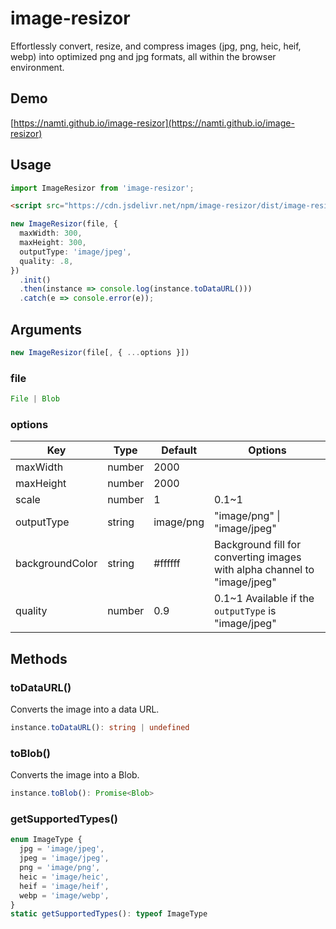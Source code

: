 # image-resizor

Effortlessly convert, resize, and compress images (jpg, png, heic, heif, webp) into optimized png and jpg formats, all within the browser environment.

## Demo

[https://namti.github.io/image-resizor](https://namti.github.io/image-resizor)


## Usage

```typescript
import ImageResizor from 'image-resizor';
```
```html
<script src="https://cdn.jsdelivr.net/npm/image-resizor/dist/image-resizor.iife.js"></script>
```

```typescript
new ImageResizor(file, {
  maxWidth: 300,
  maxHeight: 300,
  outputType: 'image/jpeg',
  quality: .8,
})
  .init()
  .then(instance => console.log(instance.toDataURL()))
  .catch(e => console.error(e));
```


## Arguments

```typescript
new ImageResizor(file[, { ...options }])
```

### file

```typescript
File | Blob
```


### options

| Key | Type | Default | Options |
| --- | --- | --- | --- |
| maxWidth | number | 2000 | |
| maxHeight | number | 2000 | |
| scale | number | 1 | 0.1~1 |
| outputType | string | image/png | "image/png" \| "image/jpeg" |
| backgroundColor | string | #ffffff | Background fill for converting images with alpha channel to "image/jpeg" |
| quality | number | 0.9 | 0.1~1 Available if the `outputType` is "image/jpeg" |



## Methods

### toDataURL()
Converts the image into a data URL.

```typescript
instance.toDataURL(): string | undefined
```

### toBlob()
Converts the image into a Blob.

```typescript
instance.toBlob(): Promise<Blob>
```

### getSupportedTypes()

```typescript
enum ImageType {
  jpg = 'image/jpeg',
  jpeg = 'image/jpeg',
  png = 'image/png',
  heic = 'image/heic',
  heif = 'image/heif',
  webp = 'image/webp',
}
static getSupportedTypes(): typeof ImageType 
```
